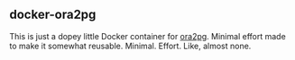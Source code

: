 ## docker-ora2pg

This is just a dopey little Docker container for [ora2pg](https://github.com/darold/ora2pg). Minimal effort made to make it somewhat reusable. Minimal. Effort. Like, almost none.